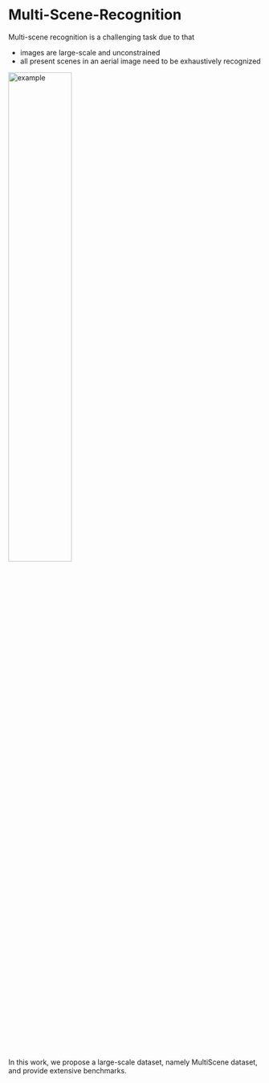 # Multi-Scene-Recognition
Multi-scene recognition is a challenging task due to that

+ images are large-scale and unconstrained
+ all present scenes in an aerial image need to be exhaustively recognized

<img src="./figures/illustration.png" width = "50%" height = "50%" alt="example" align=center />

In this work, we propose a large-scale dataset, namely MultiScene dataset, and provide extensive benchmarks.





